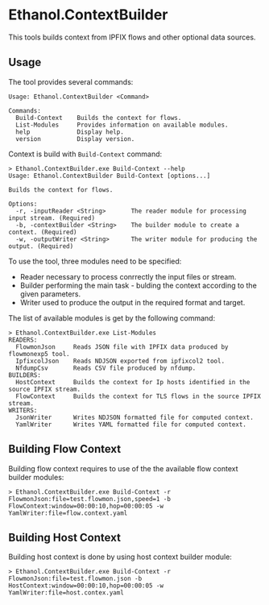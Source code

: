 # Ethanol.ContextBuilder

This tools builds context from IPFIX flows and other optional data sources.

## Usage

The tool provides several commands:

```
Usage: Ethanol.ContextBuilder <Command>

Commands:
  Build-Context    Builds the context for flows.
  List-Modules     Provides information on available modules.
  help             Display help.
  version          Display version.
```

Context is build with `Build-Context` command:

```
> Ethanol.ContextBuilder.exe Build-Context --help
Usage: Ethanol.ContextBuilder Build-Context [options...]

Builds the context for flows.

Options:
  -r, -inputReader <String>       The reader module for processing input stream. (Required)
  -b, -contextBuilder <String>    The builder module to create a context. (Required)
  -w, -outputWriter <String>      The writer module for producing the output. (Required)
```

To use the tool, three modules need to be specified:

* Reader necessary to process conrrectly the input files or stream.
* Builder performing the main task - bulding the context according to the given parameters.
* Writer used to produce the output in the required format and target.

The list of available modules is get by the following command:

```
> Ethanol.ContextBuilder.exe List-Modules
READERS:
  FlowmonJson     Reads JSON file with IPFIX data produced by flowmonexp5 tool.
  IpfixcolJson    Reads NDJSON exported from ipfixcol2 tool.
  NfdumpCsv       Reads CSV file produced by nfdump.
BUILDERS:
  HostContext     Builds the context for Ip hosts identified in the source IPFIX stream.
  FlowContext     Builds the context for TLS flows in the source IPFIX stream.
WRITERS:
  JsonWriter      Writes NDJSON formatted file for computed context.
  YamlWriter      Writes YAML formatted file for computed context.
```


## Building Flow Context

Building flow context requires to use of the the available flow context builder modules: 

```
> Ethanol.ContextBuilder.exe Build-Context -r FlowmonJson:file=test.flowmon.json,speed=1 -b FlowContext:window=00:00:10,hop=00:00:05 -w YamlWriter:file=flow.context.yaml
```

## Building Host Context

Building host context is done by using host context builder module:

```
> Ethanol.ContextBuilder.exe Build-Context -r FlowmonJson:file=test.flowmon.json -b HostContext:window=00:00:10,hop=00:00:05 -w YamlWriter:file=host.contex.yaml
```
